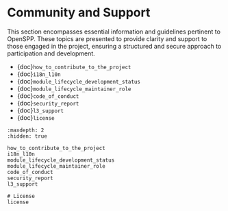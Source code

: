 # Community and Support

This section encompasses essential information and guidelines pertinent to OpenSPP. These topics are presented to provide clarity and support to those engaged in the project, ensuring a structured and secure approach to participation and development.

- {doc}`how_to_contribute_to_the_project`
- {doc}`i18n_l10n`
- {doc}`module_lifecycle_development_status`
- {doc}`module_lifecycle_maintainer_role`
- {doc}`code_of_conduct`
- {doc}`security_report`
- {doc}`l3_support`
- {doc}`license`

```{toctree}
:maxdepth: 2
:hidden: true

how_to_contribute_to_the_project
i18n_l10n
module_lifecycle_development_status
module_lifecycle_maintainer_role
code_of_conduct
security_report
l3_support

# License
license

```
